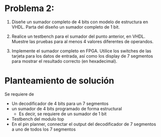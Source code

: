 # Problema 2:

1. Diseñe un sumador completo de 4 bits con modelo de estructura en VHDL. 
Parta del diseño un sumador completo de 1 bit.

2. Realice un testbench para el sumador del punto anterior, en VHDL. Muestre 
las pruebas para al menos 4 valores diferentes de operandos.

3. Implemente el sumador completo en FPGA. Utilice los switches de las tarjeta 
para los datos de entrada, así como los display de 7 segmentos para mostrar el 
resultado correcto (en hexadecimal).

# Planteamiento de solución

Se requiere de 
- Un decodificador de 4 bits para un 7 segmentos
- un sumador de 4 bits programado de forma estructural
    - Es decir, se requiere de un sumador de 1 bit
- Testbench del modulo top 
- En el pin planner, connectar el output del decodificador de 7 segmentos a uno 
  de todos los 7 segmentos 

